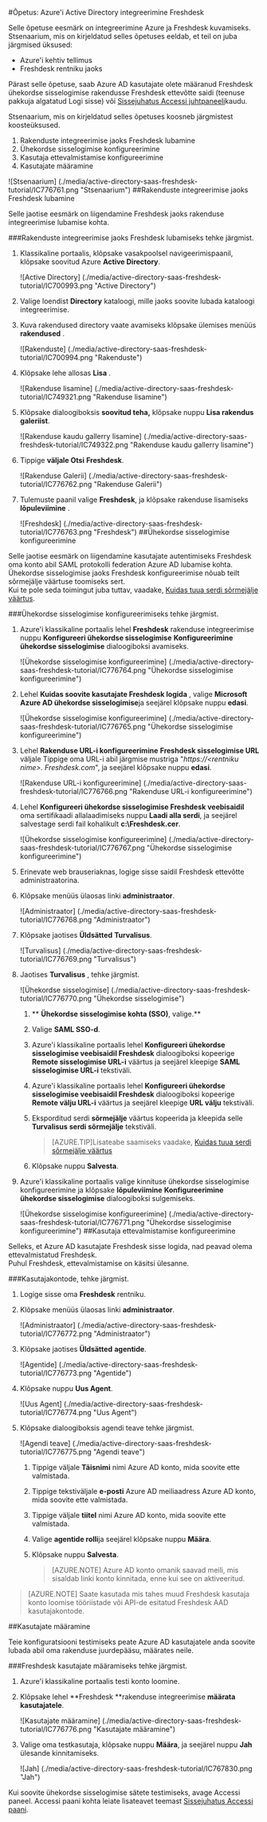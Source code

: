 <properties 
    pageTitle="Õpetus: Azure'i Active Directory integreerimine Freshdesk | Microsoft Azure'i" 
    description="Saate teada, kuidas lubada ühekordse sisselogimise, automatiseeritud ettevalmistamise ja muud Azure Active Directory Freshdesk abil!" 
    services="active-directory" 
    authors="jeevansd"  
    documentationCenter="na" 
    manager="femila"/>
<tags 
    ms.service="active-directory" 
    ms.devlang="na" 
    ms.topic="article" 
    ms.tgt_pltfrm="na" 
    ms.workload="identity" 
    ms.date="09/29/2016" 
    ms.author="jeedes" />

#<a name="tutorial-azure-active-directory-integration-with-freshdesk"></a>Õpetus: Azure'i Active Directory integreerimine Freshdesk
  
Selle õpetuse eesmärk on integreerimine Azure ja Freshdesk kuvamiseks.  
Stsenaarium, mis on kirjeldatud selles õpetuses eeldab, et teil on juba järgmised üksused:

-   Azure'i kehtiv tellimus
-   Freshdesk rentniku jaoks
  
Pärast selle õpetuse, saab Azure AD kasutajate olete määranud Freshdesk ühekordse sisselogimise rakendusse Freshdesk ettevõtte saidi (teenuse pakkuja algatatud Logi sisse) või [Sissejuhatus Accessi juhtpaneeli](active-directory-saas-access-panel-introduction.md)kaudu.
  
Stsenaarium, mis on kirjeldatud selles õpetuses koosneb järgmistest koosteüksused.

1.  Rakenduste integreerimise jaoks Freshdesk lubamine
2.  Ühekordse sisselogimise konfigureerimine
3.  Kasutaja ettevalmistamise konfigureerimine
4.  Kasutajate määramine

![Stsenaarium] (./media/active-directory-saas-freshdesk-tutorial/IC776761.png "Stsenaarium")
##<a name="enabling-the-application-integration-for-freshdesk"></a>Rakenduste integreerimise jaoks Freshdesk lubamine
  
Selle jaotise eesmärk on liigendamine Freshdesk jaoks rakenduse integreerimise lubamise kohta.

###<a name="to-enable-the-application-integration-for-freshdesk-perform-the-following-steps"></a>Rakenduste integreerimise jaoks Freshdesk lubamiseks tehke järgmist.

1.  Klassikaline portaalis, klõpsake vasakpoolsel navigeerimispaanil, klõpsake soovitud Azure **Active Directory**.

    ![Active Directory] (./media/active-directory-saas-freshdesk-tutorial/IC700993.png "Active Directory")

2.  Valige loendist **Directory** kataloogi, mille jaoks soovite lubada kataloogi integreerimise.

3.  Kuva rakendused directory vaate avamiseks klõpsake ülemises menüüs **rakendused** .

    ![Rakenduste] (./media/active-directory-saas-freshdesk-tutorial/IC700994.png "Rakenduste")

4.  Klõpsake lehe allosas **Lisa** .

    ![Rakenduse lisamine] (./media/active-directory-saas-freshdesk-tutorial/IC749321.png "Rakenduse lisamine")

5.  Klõpsake dialoogiboksis **soovitud teha,** klõpsake nuppu **Lisa rakendus galeriist**.

    ![Rakenduse kaudu gallerry lisamine] (./media/active-directory-saas-freshdesk-tutorial/IC749322.png "Rakenduse kaudu gallerry lisamine")

6.  Tippige **väljale Otsi** **Freshdesk**.

    ![Rakenduse Galerii] (./media/active-directory-saas-freshdesk-tutorial/IC776762.png "Rakenduse Galerii")

7.  Tulemuste paanil valige **Freshdesk**, ja klõpsake rakenduse lisamiseks **lõpuleviimine** .

    ![Freshdesk] (./media/active-directory-saas-freshdesk-tutorial/IC776763.png "Freshdesk")
##<a name="configuring-single-sign-on"></a>Ühekordse sisselogimise konfigureerimine
  
Selle jaotise eesmärk on liigendamine kasutajate autentimiseks Freshdesk oma konto abil SAML protokolli federation Azure AD lubamise kohta.  
Ühekordse sisselogimise jaoks Freshdesk konfigureerimise nõuab teilt sõrmejälje väärtuse toomiseks sert.  
Kui te pole seda toimingut juba tuttav, vaadake, [Kuidas tuua serdi sõrmejälje väärtus](http://youtu.be/YKQF266SAxI).

###<a name="to-configure-single-sign-on-perform-the-following-steps"></a>Ühekordse sisselogimise konfigureerimiseks tehke järgmist.

1.  Azure'i klassikaline portaalis lehel **Freshdesk** rakenduse integreerimise nuppu **Konfigureeri ühekordse sisselogimise** **Konfigureerimine ühekordse sisselogimise** dialoogiboksi avamiseks.

    ![Ühekordse sisselogimise konfigureerimine] (./media/active-directory-saas-freshdesk-tutorial/IC776764.png "Ühekordse sisselogimise konfigureerimine")

2.  Lehel **Kuidas soovite kasutajate Freshdesk logida** , valige **Microsoft Azure AD ühekordse sisselogimise**ja seejärel klõpsake nuppu **edasi**.

    ![Ühekordse sisselogimise konfigureerimine] (./media/active-directory-saas-freshdesk-tutorial/IC776765.png "Ühekordse sisselogimise konfigureerimine")

3.  Lehel **Rakenduse URL-i konfigureerimine** **Freshdesk sisselogimise URL** väljale Tippige oma URL-i abil järgmise mustriga "*https://\<rentniku nime\>. Freshdesk.com*", ja seejärel klõpsake nuppu **edasi**.

    ![Rakenduse URL-i konfigureerimine] (./media/active-directory-saas-freshdesk-tutorial/IC776766.png "Rakenduse URL-i konfigureerimine")

4.  Lehel **Konfigureeri ühekordse sisselogimise Freshdesk veebisaidil** oma sertifikaadi allalaadimiseks nuppu **Laadi alla serdi**, ja seejärel salvestage serdi fail kohalikult **c:\\Freshdesk.cer**.

    ![Ühekordse sisselogimise konfigureerimine] (./media/active-directory-saas-freshdesk-tutorial/IC776767.png "Ühekordse sisselogimise konfigureerimine")

5.  Erinevate web brauseriaknas, logige sisse saidil Freshdesk ettevõtte administraatorina.

6.  Klõpsake menüüs ülaosas linki **administraator**.

    ![Administraator] (./media/active-directory-saas-freshdesk-tutorial/IC776768.png "Administraator")

7.  Klõpsake jaotises **Üldsätted** **Turvalisus**.

    ![Turvalisus] (./media/active-directory-saas-freshdesk-tutorial/IC776769.png "Turvalisus")

8.  Jaotises **Turvalisus** , tehke järgmist.

    ![Ühekordse sisselogimise] (./media/active-directory-saas-freshdesk-tutorial/IC776770.png "Ühekordse sisselogimise")

    1.  ** **Ühekordse sisselogimise kohta (SSO)**, valige.**
    2.  Valige **SAML SSO-d**.
    3.  Azure'i klassikaline portaalis lehel **Konfigureeri ühekordse sisselogimise veebisaidil Freshdesk** dialoogiboksi kopeerige **Remote sisselogimise URL-i** väärtus ja seejärel kleepige **SAML sisselogimise URL-i** tekstiväli.
    4.  Azure'i klassikaline portaalis lehel **Konfigureeri ühekordse sisselogimise veebisaidil Freshdesk** dialoogiboksi kopeerige **Remote välju URL-i** väärtus ja seejärel kleepige **URL välju** tekstiväli.
    5.  Eksporditud serdi **sõrmejälje** väärtus kopeerida ja kleepida selle **Turvalisus serdi sõrmejälje** tekstiväli.  

        >[AZURE.TIP]Lisateabe saamiseks vaadake, [Kuidas tuua serdi sõrmejälje väärtus](http://youtu.be/YKQF266SAxI)

    6.  Klõpsake nuppu **Salvesta**.

9.  Azure'i klassikaline portaalis valige kinnituse ühekordse sisselogimise konfigureerimine ja klõpsake **lõpuleviimine** **Konfigureerimine ühekordse sisselogimise** dialoogiboksi sulgemiseks.

    ![Ühekordse sisselogimise konfigureerimine] (./media/active-directory-saas-freshdesk-tutorial/IC776771.png "Ühekordse sisselogimise konfigureerimine")
##<a name="configuring-user-provisioning"></a>Kasutaja ettevalmistamise konfigureerimine
  
Selleks, et Azure AD kasutajate Freshdesk sisse logida, nad peavad olema ettevalmistatud Freshdesk.  
Puhul Freshdesk, ettevalmistamise on käsitsi ülesanne.

###<a name="to-provision-a-user-accounts-perform-the-following-steps"></a>Kasutajakontode, tehke järgmist.

1.  Logige sisse oma **Freshdesk** rentniku.

2.  Klõpsake menüüs ülaosas linki **administraator**.

    ![Administraator] (./media/active-directory-saas-freshdesk-tutorial/IC776772.png "Administraator")

3.  Klõpsake jaotises **Üldsätted** **agentide**.

    ![Agentide] (./media/active-directory-saas-freshdesk-tutorial/IC776773.png "Agentide")

4.  Klõpsake nuppu **Uus Agent**.

    ![Uus Agent] (./media/active-directory-saas-freshdesk-tutorial/IC776774.png "Uus Agent")

5.  Klõpsake dialoogiboksis agendi teave tehke järgmist.

    ![Agendi teave] (./media/active-directory-saas-freshdesk-tutorial/IC776775.png "Agendi teave")

    1.  Tippige väljale **Täisnimi** nimi Azure AD konto, mida soovite ette valmistada.
    2.  Tippige tekstiväljale **e-posti** Azure AD meiliaadress Azure AD konto, mida soovite ette valmistada.
    3.  Tippige väljale **tiitel** nimi Azure AD konto, mida soovite ette valmistada.
    4.  Valige **agentide rolli**ja seejärel klõpsake nuppu **Määra**.
    5.  Klõpsake nuppu **Salvesta**.
    
        >[AZURE.NOTE] Azure AD konto omanik saavad meili, mis sisaldab linki konto kinnitada, enne kui see on aktiveeritud.

>[AZURE.NOTE] Saate kasutada mis tahes muud Freshdesk kasutaja konto loomise tööriistade või API-de esitatud Freshdesk AAD kasutajakontode.

##<a name="assigning-users"></a>Kasutajate määramine
  
Teie konfiguratsiooni testimiseks peate Azure AD kasutajatele anda soovite lubada abil oma rakenduse juurdepääsu, määrates neile.

###<a name="to-assign-users-to-freshdesk-perform-the-following-steps"></a>Freshdesk kasutajate määramiseks tehke järgmist.

1.  Azure'i klassikaline portaalis testi konto loomine.

2.  Klõpsake lehel **Freshdesk **rakenduse integreerimise **määrata kasutajatele**.

    ![Kasutajate määramine] (./media/active-directory-saas-freshdesk-tutorial/IC776776.png "Kasutajate määramine")

3.  Valige oma testkasutaja, klõpsake nuppu **Määra**, ja seejärel nuppu **Jah** ülesande kinnitamiseks.

    ![Jah] (./media/active-directory-saas-freshdesk-tutorial/IC767830.png "Jah")
  
Kui soovite ühekordse sisselogimise sätete testimiseks, avage Accessi paneel. Accessi paani kohta leiate lisateavet teemast [Sissejuhatus Accessi paani](active-directory-saas-access-panel-introduction.md).